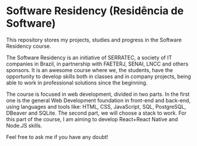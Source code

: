 # Software Residency (Residência de Software)

This repository stores my projects, studies and progress in the Software Residency course.

The Software Residency is an initiative of SERRATEC, a society of IT companies in Brazil, in partnership with FAETERJ, SENAI, LNCC and others sponsors. It is an awesome course where we, the students, have the opportunity to develop skills both in classes and in company projects, being able to work in professional solutions since the beginning.

The course is focused in web development, divided in two parts. In the first one is the general Web Development foundation in front-end and back-end, using languages and tools like: HTML, CSS, JavaScript, SQL, PostgreSQL, DBeaver and SQLite. The second part, we will choose a stack to work. For this part of the course, I am aiming to develop React+React Native and Node.JS skills.

Feel free to ask me if you have any doubt!
